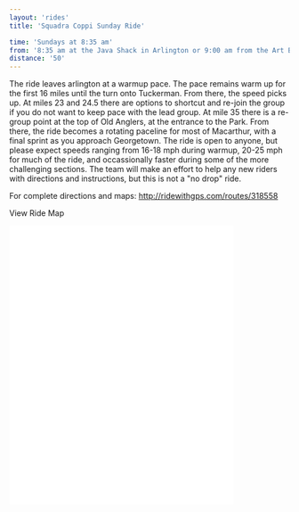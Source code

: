 ```yaml
---
layout: 'rides'
title: 'Squadra Coppi Sunday Ride'

time: 'Sundays at 8:35 am'
from: '8:35 am at the Java Shack in Arlington or 9:00 am from the Art Barn in Rock Creek Park'
distance: '50'
---
```


The ride leaves arlington at a warmup pace.  The pace remains warm up for the first 16 miles until the turn onto Tuckerman.  From there, the speed picks up.  At miles 23 and 24.5 there are options to shortcut and re-join the group if you do not want to keep pace with the lead group.  At mile 35 there is a re-group point at the top of Old Anglers, at the entrance to the Park.  From there, the ride becomes a rotating paceline for most of Macarthur, with a final sprint as you approach Georgetown. 
The ride is open to anyone, but please expect speeds ranging from 16-18 mph during warmup, 20-25 mph for much of the ride, and occassionally faster during some of the more challenging sections. 
The team will make an effort to help any new riders with directions and instructions, but this is not a "no drop" ride. 

For complete directions and maps: 
http://ridewithgps.com/routes/318558

View Ride Map

<iframe src="//ridewithgps.com/routes/318558/embed" height="500px" width="80%" frameborder="0"></iframe>